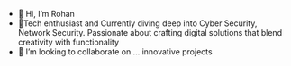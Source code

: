 - 👋 Hi, I’m Rohan
- 🌱Tech enthusiast and Currently diving deep into Cyber Security, Network Security. Passionate about crafting digital solutions that blend creativity with functionality
- 💞️ I’m looking to collaborate on ... innovative projects

<!---
rohanp031/rohanp031 is a ✨ special ✨ repository because its `README.md` (this file) appears on your GitHub profile.
You can click the Preview link to take a look at your changes.
--->
